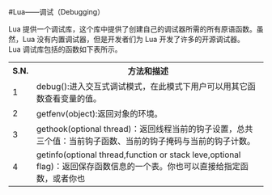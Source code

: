 #Lua——调试（Debugging）  

Lua 提供一个调试库，这个库中提供了创建自己的调试器所需的所有原语函数。虽然，Lua 没有内置调试器，但是开发者们为 Lua 开发了许多的开源调试器。  
Lua 调试库包括的函数如下表所示。  
<table>
	<tr>
		<th>S.N.</th>
		<th>方法和描述</th>
	</tr>
	<tr>
		<td>1</td>
		<td>debug():进入交互式调试模式，在此模式下用户可以用其它函数查看变量的值。</td>
	</tr>
		<tr>
		<td>2</td>
		<td>getfenv(object):返回对象的环境。</td>
	</tr>
		<tr>
		<td>3</td>
		<td>gethook(optional thread)：返回线程当前的钩子设置，总共三个值：当前钩子函数、当前的钩子掩码与当前的钩子计数。</td>
	</tr>
		<tr>
		<td>4</td>
		<td>getinfo(optional thread,function or stack leve,optional flag)：返回保存函数信息的一个表。你也可以直接给指定函数，或者你也</td>
	</tr>

</table>
